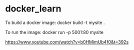 # docker_learn

To build a docker image: docker build -t mysite .  

To run the image:
docker run -p 5001:80 mysite

https://www.youtube.com/watch?v=b0HMimUb4f0&t=392s
